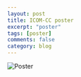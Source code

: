 ```yaml
---
layout: post
title: ICOM-CC poster
excerpt: "poster"
tags: [poster]
comments: false
category: blog
---
```


![Poster](/images/Poster_ICOM.png)

